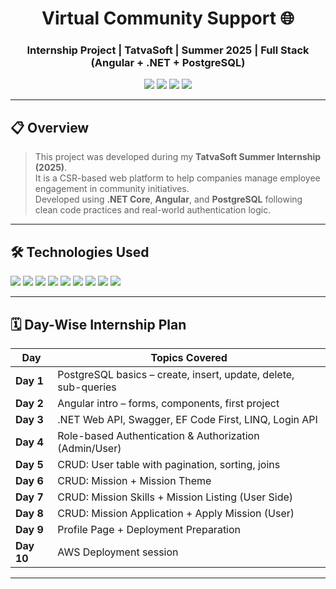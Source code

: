<h1 align="center">Virtual Community Support 🌐</h1>
<h3 align="center">Internship Project | TatvaSoft | Summer 2025 | Full Stack (Angular + .NET + PostgreSQL)</h3>

<p align="center">
  <img src="https://img.shields.io/badge/.NET-512BD4?style=for-the-badge&logo=dotnet&logoColor=white"/>
  <img src="https://img.shields.io/badge/Angular-DD0031?style=for-the-badge&logo=angular&logoColor=white"/>
  <img src="https://img.shields.io/badge/PostgreSQL-336791?style=for-the-badge&logo=postgresql&logoColor=white"/>
  <img src="https://img.shields.io/badge/AWS-FF9900?style=for-the-badge&logo=amazonaws&logoColor=white"/>
</p>

---

## 📋 Overview

> This project was developed during my **TatvaSoft Summer Internship (2025)**.  
> It is a CSR-based web platform to help companies manage employee engagement in community initiatives.  
> Developed using **.NET Core**, **Angular**, and **PostgreSQL** following clean code practices and real-world authentication logic.

---

## 🛠️ Technologies Used

<p align="left">
  <a href="https://dotnet.microsoft.com/" target="_blank"><img src="https://img.shields.io/badge/.NET-512BD4?style=for-the-badge&logo=dotnet&logoColor=white"/></a>
  <a href="https://angular.io/" target="_blank"><img src="https://img.shields.io/badge/Angular-DD0031?style=for-the-badge&logo=angular&logoColor=white"/></a>
  <a href="https://www.postgresql.org/" target="_blank"><img src="https://img.shields.io/badge/PostgreSQL-336791?style=for-the-badge&logo=postgresql&logoColor=white"/></a>
  <a href="https://www.w3schools.com/sql/" target="_blank"><img src="https://img.shields.io/badge/SQL-4479A1?style=for-the-badge&logo=mysql&logoColor=white"/></a>
  <a href="https://learn.microsoft.com/en-us/ef/" target="_blank"><img src="https://img.shields.io/badge/Entity%20Framework-6DB33F?style=for-the-badge&logo=.net&logoColor=white"/></a>
  <a href="https://learn.microsoft.com/en-us/dotnet/csharp/" target="_blank"><img src="https://img.shields.io/badge/C%23-239120?style=for-the-badge&logo=c-sharp&logoColor=white"/></a>
  <a href="https://swagger.io/" target="_blank"><img src="https://img.shields.io/badge/Swagger-85EA2D?style=for-the-badge&logo=swagger&logoColor=black"/></a>
  <a href="https://aws.amazon.com/" target="_blank"><img src="https://img.shields.io/badge/AWS-FF9900?style=for-the-badge&logo=amazonaws&logoColor=white"/></a>
  <a href="https://code.visualstudio.com/" target="_blank"><img src="https://img.shields.io/badge/VSCode-007ACC?style=for-the-badge&logo=visual-studio-code&logoColor=white"/></a>
</p>

---

## 🗓️ Day-Wise Internship Plan

| Day | Topics Covered |
|-----|----------------|
| **Day 1** | PostgreSQL basics – create, insert, update, delete, sub-queries |
| **Day 2** | Angular intro – forms, components, first project |
| **Day 3** | .NET Web API, Swagger, EF Code First, LINQ, Login API |
| **Day 4** | Role-based Authentication & Authorization (Admin/User) |
| **Day 5** | CRUD: User table with pagination, sorting, joins |
| **Day 6** | CRUD: Mission + Mission Theme |
| **Day 7** | CRUD: Mission Skills + Mission Listing (User Side) |
| **Day 8** | CRUD: Mission Application + Apply Mission (User) |
| **Day 9** | Profile Page + Deployment Preparation |
| **Day 10** | AWS Deployment session |

---
